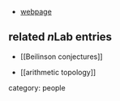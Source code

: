

* [webpage](http://wwwmath.uni-muenster.de/reine/inst/deninger/about/)

## related $n$Lab entries

* [[Beilinson conjectures]]

* [[arithmetic topology]]

category: people
